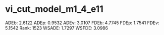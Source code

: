 # vi_cut_model_m1_4_e11

ADEb: 2.6122
ADEp: 0.9532
ADEv: 3.0107
FDEb: 4.7745
FDEp: 1.7541
FDEv: 5.1542
Rank: 1523
WSADE: 1.7297
WSFDE: 3.0986